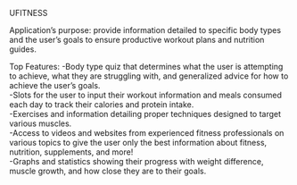 UFITNESS

Application’s purpose: provide information detailed to specific body types and the user’s goals to ensure productive workout plans and nutrition guides.

Top Features: 
-Body type quiz that determines what the user is attempting to achieve, what they are struggling with, and generalized advice for how to achieve the user’s goals.  
-Slots for the user to input their workout information and meals consumed each day to track their calories and protein intake.  
-Exercises and information detailing proper techniques designed to target various muscles.  
-Access to videos and websites from experienced fitness professionals on various topics to give the user only the best information about fitness, nutrition, supplements, and more!  
-Graphs and statistics showing their progress with weight difference, muscle growth, and how close they are to their goals.  